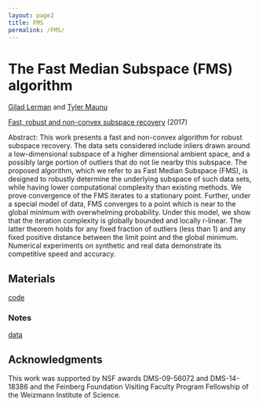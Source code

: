 ```yaml
---
layout: page2
title: FMS
permalink: /FMS/
---
```


# The Fast Median Subspace (FMS) algorithm

[Gilad Lerman](http://www-users.math.umn.edu/~lerman/) and [Tyler Maunu](https://twmaunu.github.io/)

[Fast, robust and non-convex subspace recovery](https://arxiv.org/abs/1406.6145) (2017)

Abstract:
This work presents a fast and non-convex algorithm for robust subspace recovery.
The data sets considered include inliers drawn around a low-dimensional
subspace of a higher dimensional ambient space, and a possibly large portion of
outliers that do not lie nearby this subspace. The proposed algorithm, which we
refer to as Fast Median Subspace (FMS), is designed to robustly determine the
underlying subspace of such data sets, while having lower computational complexity
than existing methods. We prove convergence of the FMS iterates to a
stationary point. Further, under a special model of data, FMS converges to a
point which is near to the global minimum with overwhelming probability. Under
this model, we show that the iteration complexity is globally bounded and
locally r-linear. The latter theorem holds for any fixed fraction of outliers (less
than 1) and any fixed positive distance between the limit point and the global
minimum. Numerical experiments on synthetic and real data demonstrate its
competitive speed and accuracy.

## Materials

[code](https://drive.google.com/file/d/0B3WZIZpLrsPYR3ZfRHJvdUJCMHM/view?usp=sharing)

### Notes



[data](https://drive.google.com/file/d/0B3WZIZpLrsPYaEJYZk9icWVwcEk/view?usp=sharing)


## Acknowledgments

This work was supported by NSF awards DMS-09-56072 and DMS-14-18386
and the Feinberg Foundation Visiting Faculty Program Fellowship of the Weizmann
Institute of Science.

